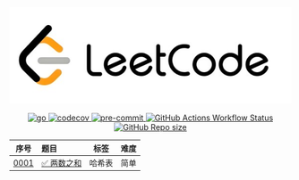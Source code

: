 <p align="center">
    <a href="https://leetcode.cn">
        <img src="leetcode.jpg" alt="leetcode" />
    </a>
</p>

<p align="center">
    <a href="https://go.dev">
        <img src="https://img.shields.io/badge/Go-00ADD8?style=flat-square&label=language" alt="go" />
    </a>
    <a href="https://codecov.io/github/shilin83/leetcode-go">
        <img src="https://codecov.io/github/shilin83/leetcode-go/graph/badge.svg?token=HJV8FHIDT3" alt="codecov" />
    </a>
    <a href="http://pre-commit.com">
        <img src="https://img.shields.io/badge/pre--commit-enabled-brightgreen?logo=pre-commit" alt="pre-commit" />
    </a>
    <a href="https://github.com/shilin83/leetcode-go/actions/workflows/ci.yml">
        <img src="https://img.shields.io/github/actions/workflow/status/shilin83/leetcode-go/ci.yml?branch=main&style=flat-square&logo=github&label=CI" alt="GitHub Actions Workflow Status">
    </a>
    <a href="https://shields.io">
        <img src="https://img.shields.io/github/repo-size/shilin83/leetcode-go?style=flat-square&label=Repo%20size" alt="GitHub Repo size">
    </a>
</p>

|                序号                 | 题目                                                  | 标签  | 难度 |
|:---------------------------------:|:----------------------------------------------------|:---:|:--:|
| [0001](src/solutions/problem0001) | [✅ 两数之和](https://leetcode-cn.com/problems/two-sum/) | 哈希表 | 简单 |

